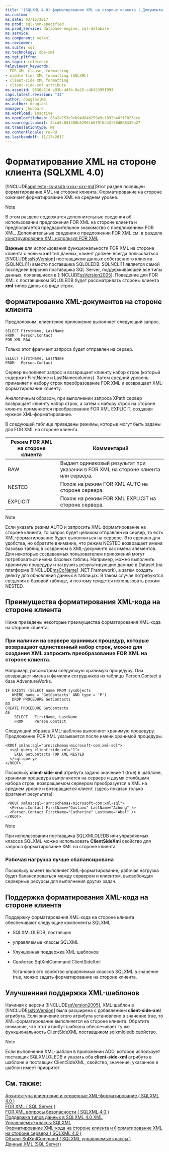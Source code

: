 ```yaml
---
title: "(SQLXML 4.0) форматирование XML на стороне клиента | Документы Microsoft"
ms.custom: 
ms.date: 03/16/2017
ms.prod: sql-non-specified
ms.prod_service: database-engine, sql-database
ms.service: 
ms.component: sqlxml
ms.reviewer: 
ms.suite: sql
ms.technology: dbe-xml
ms.tgt_pltfrm: 
ms.topic: reference
helpviewer_keywords:
- FOR XML clause, formatting
- middle tier XML formatting [SQLXML]
- client-side XML formatting
- client-side-xml attribute
ms.assetid: 9630a21d-a93b-4d3b-8a25-c4b32399f993
caps.latest.revision: "34"
author: douglaslMS
ms.author: douglasl
manager: jhubbard
ms.workload: Inactive
ms.openlocfilehash: 83a2e753c9cb94d84b25949c1892b48ff7023ece
ms.sourcegitcommit: 44cd5c651488b5296fb679f6d43f50d068339a27
ms.translationtype: MT
ms.contentlocale: ru-RU
ms.lasthandoff: 11/17/2017
---
```

# <a name="client-side-xml-formatting-sqlxml-40"></a>Форматирование XML на стороне клиента (SQLXML 4.0)
[!INCLUDE[appliesto-ss-asdb-xxxx-xxx-md](../../../includes/appliesto-ss-asdb-xxxx-xxx-md.md)]Этот раздел посвящен форматирование XML на стороне клиента. Форматирование на стороне означает форматирование XML на среднем уровне.  
  
> [!NOTE]  
>  В этом разделе содержатся дополнительные сведения об использовании предложения FOR XML на стороне клиента и предполагается предварительное знакомство с предложением FOR XML. Дополнительные сведения о предложении FOR XML см. в разделе [конструирование XML используя FOR XML](../../../relational-databases/xml/for-xml-sql-server.md).  
  
 **Важные** для использования функциональности FOR XML на стороне клиента с новым **xml** тип данных, клиент должен всегда пользоваться [!INCLUDE[ssNoVersion](../../../includes/ssnoversion-md.md)] поставщиком данных собственного клиента (SQLNCLI11) вместо поставщика SQLOLEDB. SQLNCLI11 является самой последней версией поставщика SQL Server, поддерживающей все типы данных, появившиеся в [!INCLUDE[ssVersion2005](../../../includes/ssversion2005-md.md)]. Поведение для FOR XML с поставщиком SQLOLEDB будет рассматривать стороны клиента **xml** типов данных в виде строк.  
  
## <a name="formatting-xml-documents-on-the-client-side"></a>Форматирование XML-документов на стороне клиента  
 Предположим, клиентское приложение выполняет следующий запрос.  
  
```  
SELECT FirstName, LastName  
FROM   Person.Contact  
FOR XML RAW  
```  
  
 Только этот фрагмент запроса будет отправлен на сервер.  
  
```  
SELECT FirstName, LastName  
FROM   Person.Contact  
```  
  
 Сервер выполняет запрос и возвращает клиенту набор строк (который содержит FirstName и LastNamecolumns). Затем средний уровень применяет к набору строк преобразование FOR XML и возвращает XML-форматирование клиенту.  
  
 Аналогичным образом, при выполнении запроса XPath сервер возвращает клиенту набор строк, а затем к набору строк на стороне клиента применяется преобразование FOR XML EXPLICIT, создавая нужное XML-форматирование.  
  
 В следующей таблице приведены режимы, которые могут быть заданы для FOR XML на стороне клиента.  
  
|Режим FOR XML на стороне клиента|Комментарий|  
|-------------------------------|-------------|  
|RAW|Выдает одинаковый результат при указании в FOR XML на стороне клиента или сервера.|  
|NESTED|Похож на режим FOR XML AUTO на стороне сервера.|  
|EXPLICIT|Похож на режим FOR XML EXPLICIT на стороне сервера.|  
  
> [!NOTE]  
>  Если указать режим AUTO и запросить XML-форматирование на стороне клиента, то запрос будет целиком отправлен на сервер, то есть XML-форматирование будет выполняться на сервере. Это сделано для удобства, но обратите внимание, что режим NESTED возвращает имена базовых таблиц в созданном в XML-документе как имена элементов. Для некоторых создаваемых пользователем приложений могут потребоваться имена базовых таблиц. Например, можно выполнить хранимую процедуру и загрузить результирующие данные в Dataset (на платформе [!INCLUDE[msCoName](../../../includes/msconame-md.md)] .NET Framework), а затем создать дельту для обновления данных в таблицах. В таком случае потребуются сведения о базовой таблице, и поэтому придется использовать режим NESTED.  
  
## <a name="benefits-of-client-side-xml-formatting"></a>Преимущества форматирования XML-кода на стороне клиента  
 Ниже приведены некоторые преимущества форматирования XML-кода на стороне клиента.  
  
### <a name="if-you-have-stored-procedures-on-the-server-that-return-a-single-rowset-you-can-request-client-side-for-xml-transformation-to-generate-an-xml"></a>При наличии на сервере хранимых процедур, которые возвращают единственный набор строк, можно для создания XML запросить преобразование FOR XML на стороне клиента.  
 Например, рассмотрим следующую хранимую процедуру. Она возвращает имена и фамилии сотрудников из таблицы Person.Contact в базе AdventureWorks.  
  
```  
IF EXISTS (SELECT name FROM sysobjects  
   WHERE name = 'GetContacts' AND type = 'P')  
   DROP PROCEDURE GetContacts  
GO  
CREATE PROCEDURE GetContacts  
AS  
    SELECT   FirstName, LastName  
    FROM     Person.Contact  
```  
  
 Следующий образец XML-шаблона выполняет хранимую процедуру. Предложение FOR XML указывается после имени хранимой процедуры.  
  
```  
<ROOT xmlns:sql="urn:schemas-microsoft-com:xml-sql">  
  <sql:query client-side-xml="1">  
    EXEC GetContacts FOR XML NESTED  
  </sql:query>  
</ROOT>  
```  
  
 Поскольку **client-side-xml** атрибута задано значение 1 (true) в шаблоне, хранимая процедура выполняется на сервере и двумя столбцами набора строк, возвращаемом сервером преобразуется в XML на среднем уровне и возвращается клиент. (здесь показан только фрагмент результата).  
  
```  
 <ROOT xmlns:sql="urn:schemas-microsoft-com:xml-sql">  
  <Person.Contact FirstName="Gustavo" LastName="Achong" />   
  <Person.Contact FirstName="Catherine" LastName="Abel" />  
</ROOT>  
```  
  
> [!NOTE]  
>  При использовании поставщика SQLXMLOLEDB или управляемых классов SQLXML можно использовать **ClientSideXml** свойство для запроса форматирование XML на стороне клиента.  
  
### <a name="the-workload-is-more-balanced"></a>Рабочая нагрузка лучше сбалансирована  
 Поскольку клиент выполняет XML-форматирование, рабочая нагрузка будет балансироваться между сервером и клиентом, высвобождая серверные ресурсы для выполнения других задач.  
  
## <a name="supporting-client-side-xml-formatting"></a>Поддержка форматирования XML-кода на стороне клиента  
 Поддержку форматирования XML-кода на стороне клиента обеспечивают следующие компоненты SQLXML:  
  
-   SQLXMLOLEDB, поставщик  
  
-   управляемые классы SQLXML  
  
-   Улучшенная поддержка XML-шаблонов  
  
-   Свойство SqlXmlCommand.ClientSideXml  
  
     Установив это свойство управляемых классов SQLXML в значение true, можно задать форматирование на стороне клиента.  
  
## <a name="enhanced-xml-template-support"></a>Улучшенная поддержка XML-шаблонов  
 Начиная с версии [!INCLUDE[ssVersion2005](../../../includes/ssversion2005-md.md)], XML-шаблон в [!INCLUDE[ssNoVersion](../../../includes/ssnoversion-md.md)] была расширена с добавлением **client-side-xml** атрибута. Если значение этого атрибута установлено в значение true, то XML-форматирование выполняется на стороне клиента. Обратите внимание, что этот атрибут шаблона обеспечивает ту же функциональность ClientSideXML поставщиком sqlxmloledb свойство.  
  
> [!NOTE]  
>  Если выполнение XML-шаблон в приложении ADO, которое использует поставщик SQLXMLOLEDB и указать оба **client-side-xml** атрибута в шаблоне и поставщик ClientSideXML, свойство, значение, указанное в шаблон имеет приоритет.  
  
## <a name="see-also"></a>См. также:  
 [Архитектура клиентские и серверные XML-форматирование &#40; SQLXML 4.0 &#41;](../../../relational-databases/sqlxml/formatting/architecture-of-client-side-and-server-side-xml-formatting-sqlxml-4-0.md)   
 [FOR XML &#40; SQL Server &#41;](../../../relational-databases/xml/for-xml-sql-server.md)   
 [FOR XML вопросы безопасности &#40; SQLXML 4.0 &#41;](../../../relational-databases/sqlxml-annotated-xsd-schemas-xpath-queries/security/for-xml-security-considerations-sqlxml-4-0.md)   
 [Поддержка типов данных в SQLXML 4.0 XML](../../../relational-databases/sqlxml/xml-data-type-support-in-sqlxml-4-0.md)   
 [Управляемые классы SQLXML](../../../relational-databases/sqlxml-annotated-xsd-schemas-xpath-queries/net-framework-classes/sqlxml-4-0-net-framework-support-managed-classes.md)   
 [Форматирование XML-кода на стороне клиента и Форматирование XML на стороне сервера &#40; SQLXML 4.0 &#41;](../../../relational-databases/sqlxml/formatting/client-side-vs-server-side-xml-formatting-sqlxml-4-0.md)   
 [Объект SqlXmlCommand &#40; SQLXML управляемые классы &#41;](../../../relational-databases/sqlxml-annotated-xsd-schemas-xpath-queries/net-framework-classes/sqlxml-managed-classes-sqlxmlcommand-object.md)   
 [Данные XML (SQL Server)](../../../relational-databases/xml/xml-data-sql-server.md)  
  
  

